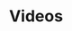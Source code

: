 ---
title: Videos

languages: 
  - name: English
    code: en
  - name: Spanish
    code: es
  - name: Kaqchikel
    code: cak

defaultLang: en

videos: 
  - name: Ep. 1
    ids: 
      - id: 210999824
        language: en
      - id: 177244126
        language: es
      - id: 244652102
        language: cak
  - name: Ep. 2
    ids:
      - id: 233860107
        language: en
      - id: 177293932
        language: es
      - id: 244674274
        language: cak
  - name: Ep. 3
    ids:
      - id: 234338529
        language: en
      - id: 177417325
        language: es
      - id: 244701244
        language: cak
  - name: Ep. 4
    ids:
      - id: 27726252
        language: es
      - id: 244727792
        language: cak
  - name: Ep. 5
    ids:
      - id: 74403242
        language: es
  - name: Ep. 6
    ids:
      - id: 73814356
        language: es
  - name: Ep. 7
    ids:
      - id: 194721481
        language: es
  - name: Ep. 8
    ids:
      - id: 133693604
        language: es
  - name: Ep. 9
    ids:
      - id: 210653772
        language: es
    
select:
  languages: "Select a language:"
  videos: "Select a video:"
  subtitles: "Select a subtitle:"
  empty: "Off"

error: "The video you are trying to select does not exist in this language."
---